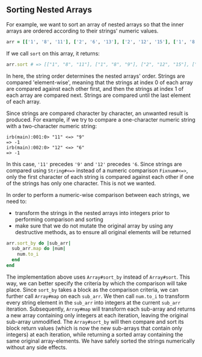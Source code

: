 ## Sorting Nested Arrays

For example, we want to sort an array of nested arrays so that the inner arrays are ordered according to their strings' numeric values.

```ruby
arr = [['1', '8', '11'], ['2', '6', '13'], ['2', '12', '15'], ['1', '8', '9']]
```

If we call `sort` on this array, it returns:

```ruby
arr.sort # => [["1", "8", "11"], ["1", "8", "9"], ["2", "12", "15"], ["2", "6", "13"]]
```

In here, the string order determines the nested arrays' order.
Strings are compared 'element-wise', meaning that the strings at index 0 of each array are compared against each other first,
and then the strings at index 1 of each array are compared next. Strings are compared until the last element of each array.

Since strings are compared character by character, an unwanted result is produced.
For example, if we try to compare a one-character numeric string with a two-character numeric string:

```
irb(main):001:0> "11" <=> "9"
=> -1
irb(main):002:0> "12" <=> "6"
=> -1
```

In this case, `'11'` precedes `'9'` and `'12'` precedes `'6`. Since strings are compared using `String#<=>` instead of a numeric comparison `Fixnum#<=>`, only the first character of each string is compared against each other if one of the strings has only one character. This is not we wanted.

In order to perform a numeric-wise comparison between each strings, we need to:
- transform the strings in the nested arrays into integers prior to performing comparison and sorting
- make sure that we do not mutate the original array by using any destructive methods, as to ensure all original elements will be returned

```ruby
arr.sort_by do |sub_arr|
  sub_arr.map do |num|
    num.to_i
  end
end
```

The implementation above uses `Array#sort_by` instead of `Array#sort`. This way, we can better specify the criteria by which the comparison will take place.
Since `sort_by` takes a block as the comparison criteria, we can further call `Array#map` on each `sub_arr`.
We then call `num.to_i` to transform every string element in the `sub_arr` into integers at the current `sub_arr` iteration.
Subsequently, `Array#map` will transform each sub-array and returns a new array containing only integers at each iteration, leaving the original sub-array unmodified. The `Array#sort_by` will then compare and sort its block return values (which is now the new sub-arrays that contain only integers) at each iteration, while returning a sorted array containing the same original array-elements. We have safely sorted the strings numerically without any side effects.
